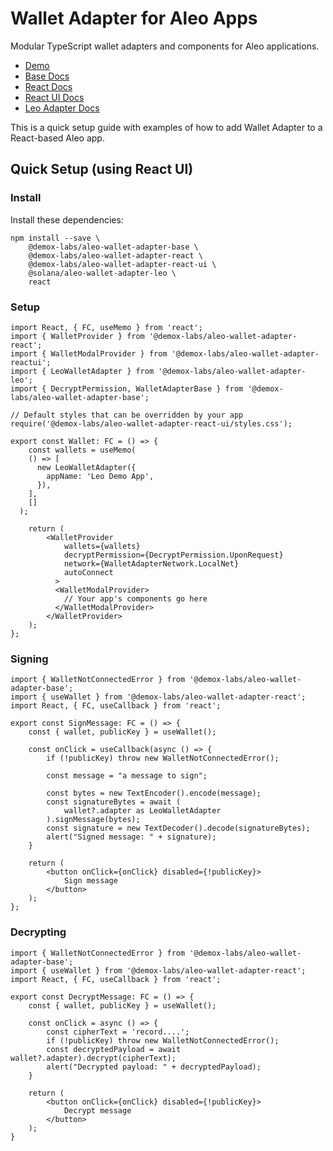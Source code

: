 # Wallet Adapter for Aleo Apps

Modular TypeScript wallet adapters and components for Aleo applications.

- [Demo](https://demo.leo.app)
- [Base Docs](https://github.com/demox-labs/aleo-wallet-adapter/blob/main/packages/core/base/docs/modules.md)
- [React Docs](https://github.com/demox-labs/aleo-wallet-adapter/blob/main/packages/core/react/docs/modules.md)
- [React UI Docs](https://github.com/demox-labs/aleo-wallet-adapter/blob/main/packages/ui/docs/modules.md)
- [Leo Adapter Docs](https://github.com/demox-labs/aleo-wallet-adapter/blob/main/packages/wallets/leo/docs/modules.md)

This is a quick setup guide with examples of how to add Wallet Adapter to a React-based Aleo app.

## Quick Setup (using React UI)

### Install

Install these dependencies:

```shell
npm install --save \
    @demox-labs/aleo-wallet-adapter-base \
    @demox-labs/aleo-wallet-adapter-react \
    @demox-labs/aleo-wallet-adapter-react-ui \
    @solana/aleo-wallet-adapter-leo \
    react
```

### Setup

```tsx
import React, { FC, useMemo } from 'react';
import { WalletProvider } from '@demox-labs/aleo-wallet-adapter-react';
import { WalletModalProvider } from '@demox-labs/aleo-wallet-adapter-reactui';
import { LeoWalletAdapter } from '@demox-labs/aleo-wallet-adapter-leo';
import { DecryptPermission, WalletAdapterBase } from '@demox-labs/aleo-wallet-adapter-base';

// Default styles that can be overridden by your app
require('@demox-labs/aleo-wallet-adapter-react-ui/styles.css');

export const Wallet: FC = () => {
    const wallets = useMemo(
    () => [
      new LeoWalletAdapter({
        appName: 'Leo Demo App',
      }),
    ],
    []
  );

    return (
        <WalletProvider
            wallets={wallets}
            decryptPermission={DecryptPermission.UponRequest}
            network={WalletAdapterNetwork.LocalNet}
            autoConnect
          >
          <WalletModalProvider>
            // Your app's components go here
          </WalletModalProvider>
        </WalletProvider>
    );
};
```

### Signing

```tsx
import { WalletNotConnectedError } from '@demox-labs/aleo-wallet-adapter-base';
import { useWallet } from '@demox-labs/aleo-wallet-adapter-react';
import React, { FC, useCallback } from 'react';

export const SignMessage: FC = () => {
    const { wallet, publicKey } = useWallet();

    const onClick = useCallback(async () => {
        if (!publicKey) throw new WalletNotConnectedError();
        
        const message = "a message to sign";
        
        const bytes = new TextEncoder().encode(message);
        const signatureBytes = await (
            wallet?.adapter as LeoWalletAdapter
        ).signMessage(bytes);
        const signature = new TextDecoder().decode(signatureBytes);
        alert("Signed message: " + signature);
    }

    return (
        <button onClick={onClick} disabled={!publicKey}>
            Sign message
        </button>
    );
};
```

### Decrypting
```tsx
import { WalletNotConnectedError } from '@demox-labs/aleo-wallet-adapter-base';
import { useWallet } from '@demox-labs/aleo-wallet-adapter-react';
import React, { FC, useCallback } from 'react';

export const DecryptMessage: FC = () => {
    const { wallet, publicKey } = useWallet();
    
    const onClick = async () => {
        const cipherText = 'record....';
        if (!publicKey) throw new WalletNotConnectedError();
        const decryptedPayload = await wallet?.adapter).decrypt(cipherText);
        alert("Decrypted payload: " + decryptedPayload);
    }
    
    return (
        <button onClick={onClick} disabled={!publicKey}>
            Decrypt message
        </button>
    );
}

```

